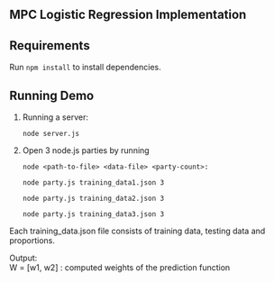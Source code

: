 
## MPC Logistic Regression Implementation
## Requirements
Run ``` npm install ``` to install dependencies.
## Running Demo
1. Running a server:
    ```shell
    node server.js
    ```

2. Open 3 node.js parties by running
    ```shell
   node <path-to-file> <data-file> <party-count>:
   
    node party.js training_data1.json 3
   
   node party.js training_data2.json 3
   
   node party.js training_data3.json 3

Each training_data.json file consists of training data, testing data and proportions.

Output:<br>
W = [w1, w2] : computed weights of the prediction function

